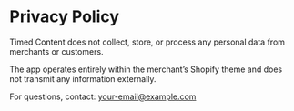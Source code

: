 # Privacy Policy

Timed Content does not collect, store, or process any personal data from merchants or customers.

The app operates entirely within the merchant’s Shopify theme and does not transmit any information externally.

For questions, contact: your-email@example.com
